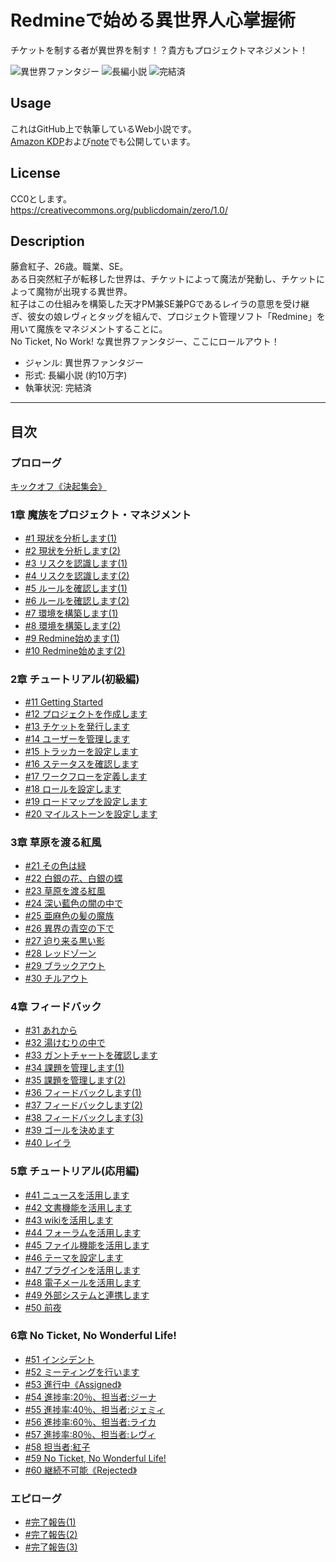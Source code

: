 Redmineで始める異世界人心掌握術
===============================

チケットを制する者が異世界を制す！？貴方もプロジェクトマネジメント！

![異世界ファンタジー](https://img.shields.io/badge/%E3%82%B8%E3%83%A3%E3%83%B3%E3%83%AB-%E7%95%B0%E4%B8%96%E7%95%8C%E3%83%95%E3%82%A1%E3%83%B3%E3%82%BF%E3%82%B8%E3%83%BC-brightgreen.svg)
![長編小説](https://img.shields.io/badge/%E5%BD%A2%E5%BC%8F-%E9%95%B7%E7%B7%A8%E5%B0%8F%E8%AA%AC-orange.svg)
![完結済](https://img.shields.io/badge/%E5%9F%B7%E7%AD%86%E7%8A%B6%E6%B3%81-%E5%AE%8C%E7%B5%90%E6%B8%88-red.svg)

## Usage

これはGitHub上で執筆しているWeb小説です。  
[Amazon KDP](https://www.amazon.co.jp/dp/B07KNHXLZG)および[note](https://note.mu/8am/m/m486011ca1529)でも公開しています。

## License

CC0とします。  
https://creativecommons.org/publicdomain/zero/1.0/

## Description

藤倉紅子、26歳。職業、SE。  
ある日突然紅子が転移した世界は、チケットによって魔法が発動し、チケットによって魔物が出現する異世界。  
紅子はこの仕組みを構築した天才PM兼SE兼PGであるレイラの意思を受け継ぎ、彼女の娘レヴィとタッグを組んで、プロジェクト管理ソフト「Redmine」を用いて魔族をマネジメントすることに。  
No Ticket, No Work! な異世界ファンタジー、ここにロールアウト！

* ジャンル: 異世界ファンタジー
* 形式: 長編小説 (約10万字)
* 執筆状況: 完結済

----

## 目次

### プロローグ  
[キックオフ《決起集会》](/episodes/001.md)

### 1章 魔族をプロジェクト・マネジメント

* [#1 現状を分析します(1)](./episodes/002.md)
* [#2 現状を分析します(2)](./episodes/003.md)
* [#3 リスクを認識します(1)](./episodes/004.md)
* [#4 リスクを認識します(2)](./episodes/005.md)
* [#5 ルールを確認します(1)](./episodes/006.md)
* [#6 ルールを確認します(2)](./episodes/007.md)
* [#7 環境を構築します(1)](./episodes/008.md)
* [#8 環境を構築します(2)](./episodes/009.md)
* [#9 Redmine始めます(1)](./episodes/010.md)
* [#10 Redmine始めます(2)](./episodes/011.md)

### 2章 チュートリアル(初級編)

* [#11 Getting Started](./episodes/012.md)
* [#12 プロジェクトを作成します](./episodes/013.md)
* [#13 チケットを発行します](./episodes/014.md)
* [#14 ユーザーを管理します](./episodes/015.md)
* [#15 トラッカーを設定します](./episodes/016.md)
* [#16 ステータスを確認します](./episodes/017.md)
* [#17 ワークフローを定義します](./episodes/018.md)
* [#18 ロールを設定します](./episodes/019.md)
* [#19 ロードマップを設定します](./episodes/020.md)
* [#20 マイルストーンを設定します](./episodes/021.md)

### 3章 草原を渡る紅風

* [#21 その色は緑](./episodes/022.md)
* [#22 白銀の花、白銀の蝶](./episodes/023.md)
* [#23 草原を渡る紅風](./episodes/024.md)
* [#24 深い藍色の闇の中で](./episodes/025.md)
* [#25 亜麻色の髪の魔族](./episodes/026.md)
* [#26 異界の青空の下で](./episodes/027.md)
* [#27 迫り来る黒い影](./episodes/028.md)
* [#28 レッドゾーン](./episodes/029.md)
* [#29 ブラックアウト](./episodes/030.md)
* [#30 チルアウト](./episodes/031.md)

### 4章 フィードバック

* [#31 あれから](./episodes/032.md)
* [#32 湯けむりの中で](./episodes/033.md)
* [#33 ガントチャートを確認します](./episodes/034.md)
* [#34 課題を管理します(1)](./episodes/035.md)
* [#35 課題を管理します(2)](./episodes/036.md)
* [#36 フィードバックします(1)](./episodes/037.md)
* [#37 フィードバックします(2)](./episodes/038.md)
* [#38 フィードバックします(3)](./episodes/039.md)
* [#39 ゴールを決めます](./episodes/040.md)
* [#40 レイラ](./episodes/041.md)

### 5章 チュートリアル(応用編)

* [#41 ニュースを活用します](./episodes/042.md)
* [#42 文書機能を活用します](./episodes/043.md)
* [#43 wikiを活用します](./episodes/044.md)
* [#44 フォーラムを活用します](./episodes/045.md)
* [#45 ファイル機能を活用します](./episodes/046.md)
* [#46 テーマを設定します](./episodes/047.md)
* [#47 プラグインを活用します](./episodes/048.md)
* [#48 電子メールを活用します](./episodes/049.md)
* [#49 外部システムと連携します](./episodes/050.md)
* [#50 前夜](./episodes/051.md)

### 6章 No Ticket, No Wonderful Life!

* [#51 インシデント](./episodes/052.md)
* [#52 ミーティングを行います](./episodes/053.md)
* [#53 進行中《Assigned》](./episodes/054.md)
* [#54 進捗率:20％、担当者:ジーナ](./episodes/055.md)
* [#55 進捗率:40％、担当者:ジェミィ](./episodes/056.md)
* [#56 進捗率:60％、担当者:ライカ](./episodes/057.md)
* [#57 進捗率:80％、担当者:レヴィ](./episodes/058.md)
* [#58 担当者:紅子](./episodes/059.md)
* [#59 No Ticket, No Wonderful Life!](./episodes/060.md)
* [#60 継続不可能《Rejected》](./episodes/061.md)

### エピローグ

* [#完了報告(1)](./episodes/062.md)
* [#完了報告(2)](./episodes/063.md)
* [#完了報告(3)](./episodes/064.md)
